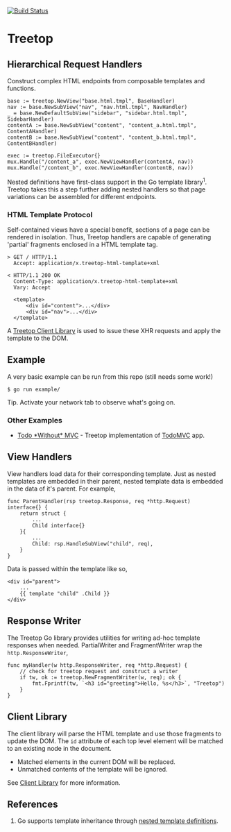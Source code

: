 [![Build Status](https://travis-ci.org/rur/treetop.svg?branch=v0.3.0)](https://travis-ci.org/rur/treetop)

# Treetop

## Hierarchical Request Handlers

Construct complex HTML endpoints from composable templates and functions.

    base := treetop.NewView("base.html.tmpl", BaseHandler)
    nav := base.NewSubView("nav", "nav.html.tmpl", NavHandler)
    _ = base.NewDefaultSubView("sidebar", "sidebar.html.tmpl", SidebarHandler)
    contentA := base.NewSubView("content", "content_a.html.tmpl", ContentAHandler)
    contentB := base.NewSubView("content", "content_b.html.tmpl", ContentBHandler)

    exec := treetop.FileExecutor{}
    mux.Handle("/content_a", exec.NewViewHandler(contentA, nav))
    mux.Handle("/content_b", exec.NewViewHandler(contentB, nav))

Nested definitions have first-class support in the Go template library<sup>1</sup>. Treetop takes this a step further adding nested handlers so that page variations can be assembled for different endpoints.

###  HTML Template Protocol

Self-contained views have a special benefit, sections of a page can be rendered in isolation. Thus, Treetop handlers are capable of generating 'partial' fragments enclosed in a HTML template tag.

    > GET / HTTP/1.1
      Accept: application/x.treetop-html-template+xml

    < HTTP/1.1 200 OK
      Content-Type: application/x.treetop-html-template+xml
      Vary: Accept

      <template>
          <div id="content">...</div>
          <div id="nav">...</div>
      </template>

A [Treetop Client Library](https://github.com/rur/treetop-client) is used to issue these XHR requests and apply the template to the DOM.


## Example

A very basic example can be run from this repo (still needs some work!)

    $ go run example/

Tip. Activate your network tab to observe what's going on.

### Other Examples

- [Todo \*Without\* MVC](https://github.com/rur/todowithoutmvc) - Treetop implementation of [TodoMVC](http://todomvc.com) app.

## View Handlers

View handlers load data for their corresponding template. Just as nested templates are embedded in their parent, nested template data is embedded in the data of it's parent. For example,

    func ParentHandler(rsp treetop.Response, req *http.Request) interface{} {
        return struct {
            ...
            Child interface{}
        }{
            ...
            Child: rsp.HandleSubView("child", req),
        }
    }

Data is passed within the template like so,

    <div id="parent">
        ...
        {{ template "child" .Child }}
    </div>


## Response Writer

The Treetop Go library provides utilities for writing ad-hoc template responses when needed. PartialWriter and FragmentWriter wrap the `http.ResponseWriter`,

    func myHandler(w http.ResponseWriter, req *http.Request) {
        // check for treetop request and construct a writer
        if tw, ok := treetop.NewFragmentWriter(w, req); ok {
            fmt.Fprintf(tw, `<h3 id="greeting">Hello, %s</h3>`, "Treetop")
        }
    }


## Client Library

The client library will parse the HTML template and use those fragments to update the DOM. The `id` attribute of each top level element will be matched to an existing node in the document.

* Matched elements in the current DOM will be replaced.
* Unmatched contents of the template will be ignored.

See [Client Library](https://github.com/rur/treetop-client) for more information.


## References
1. Go supports template inheritance through [nested template definitions](https://tip.golang.org/pkg/text/template/#hdr-Nested_template_definitions).

